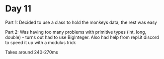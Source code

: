# Day 11

Part 1: Decided to use a class to hold the monkeys data, the rest was easy

Part 2: Was having too many problems with primitive types (int, long, double) - turns out had to use BigInteger. Also had help from repl.it discord to speed it up with a modulus trick

Takes around 240-270ms
